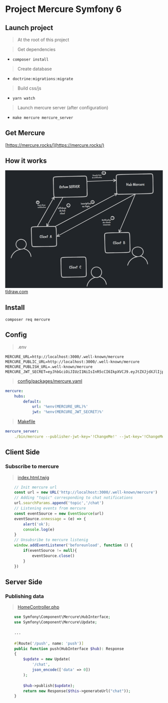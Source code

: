 # Project Mercure Symfony 6 

## Launch project 
> At the root of this project

> Get dependencies 
- `composer install`
> Create database
- `doctrine:migrations:migrate`
> Build css/js
- `yarn watch`
> Launch mercure server (after configuration)
- `make mercure mercure_server`

## Get Mercure
[https://mercure.rocks/](https://mercure.rocks/)


## How it works

![img.png](assets/img.png)
[tldraw.com](https://www.tldraw.com/)
## Install

```
composer req mercure
```

## Config

> .env

```
MERCURE_URL=http://localhost:3000/.well-known/mercure
MERCURE_PUBLIC_URL=http://localhost:3000/.well-known/mercure
MERCURE_PUBLISH_URL=.well-known/mercure
MERCURE_JWT_SECRET=eyJhbGciOiJIUzI1NiIsInR5cCI6IkpXVCJ9.eyJtZXJjdXJlIjp7InN1YnNjcmliZSI6WyIqIl0sInB1Ymxpc2giOlsiKiJdfX0.M1yJUov4a6oLrigTqBZQO_ohWUsg3Uz1bnLD4MIyWLo
```

> [config/packages/mercure.yaml](https://github.com/Yorik56/mercure/blob/main/config/packages/mercure.yaml)

```yaml
mercure:
    hubs:
        default:
            url: '%env(MERCURE_URL)%'
            jwt: '%env(MERCURE_JWT_SECRET)%'
```
> [Makefile](https://github.com/Yorik56/mercure/blob/main/Makefile)
```yaml
mercure_server:
	./bin/mercure --publisher-jwt-key='!ChangeMe!' --jwt-key='!ChangeMe!' --addr='localhost:3000' --demo='1' --debug --allow-anonymous='1' --cors-allowed-origins='*' --publish-allowed-origins='http://localhost:3000/.well-known/mercure'
```

## Client Side
### Subscribe to mercure
> [index.html.twig](https://github.com/Yorik56/mercure/blob/main/templates/home/index.html.twig)
```javascript
	// Init mercure url
	const url = new URL('http://localhost:3000/.well-known/mercure')
	// Adding "topic" corresponding to chat notifications
	url.searchParams.append('topic','/chat')
	// Listening events from mercure
	const eventSource = new EventSource(url)
	eventSource.onmessage = (e) => {
		alert('ok');
		console.log(e)
	}
	// Unsubsribe to mercure listenig
	window.addEventListener('beforeunload', function () {
		if(eventSource != null){
		    eventSource.close()
		}
	})
```
## Server Side

### Publishing data
> [HomeController.php](https://github.com/Yorik56/mercure/blob/main/src/Controller/HomeController.php)
```php
    use Symfony\Component\Mercure\HubInterface;
    use Symfony\Component\Mercure\Update;
    
    ...

    #[Route('/push', name: 'push')]
    public function push(HubInterface $hub): Response
    {
        $update = new Update(
            '/chat',
            json_encode(['data' => 0])
        );

        $hub->publish($update);
        return new Response($this->generateUrl("chat"));
    }
```

